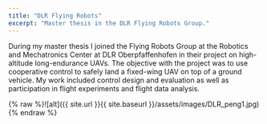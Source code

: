 ```yaml
---
title: "DLR Flying Robots"
excerpt: "Master thesis in the DLR Flying Robots Group."
---
```

During my master thesis I joined the Flying Robots Group at the Robotics and Mechatronics Center at DLR Oberpfaffenhofen in their project on high-altitude long-endurance UAVs. 
The objective with the project was to use cooperative control to safely land a fixed-wing UAV on top of a ground vehicle. 
My work included control design and evaluation as well as participation in flight experiments and flight data analysis. 

{% raw %}![alt]({{ site.url }}{{ site.baseurl }}/assets/images/DLR_peng1.jpg){% endraw %}
